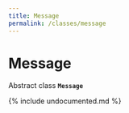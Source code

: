 ```yaml
---
title: Message
permalink: /classes/message
---
```

# Message

Abstract class **`Message`**

{% include undocumented.md %}


